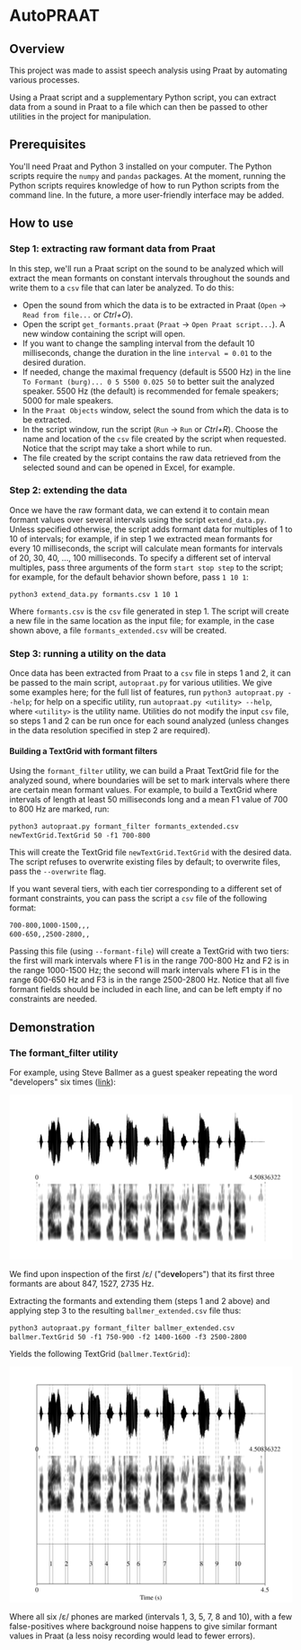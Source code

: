 # AutoPRAAT

## Overview

This project was made to assist speech analysis using Praat by automating various processes.

Using a Praat script and a supplementary Python script, you can extract data from a sound in Praat to a file which can then be passed to other utilities in the project for manipulation.

## Prerequisites

You'll need Praat and Python 3 installed on your computer. The Python scripts require the `numpy` and `pandas` packages. At the moment, running the Python scripts requires knowledge of how to run Python scripts from the command line. In the future, a more user-friendly interface may be added.

## How to use

### Step 1: extracting raw formant data from Praat

In this step, we'll run a Praat script on the sound to be analyzed which will extract the mean formants on constant intervals throughout the sounds and write them to a `csv` file that can later be analyzed. To do this:

* Open the sound from which the data is to be extracted in Praat (`Open` -> `Read from file...` or *Ctrl+O*).
* Open the script `get_formants.praat` (`Praat` -> `Open Praat script...`). A new window containing the script will open.
* If you want to change the sampling interval from the default 10 milliseconds, change the duration in the line `interval = 0.01` to the desired duration.
* If needed, change the maximal frequency (default is 5500 Hz) in the line `To Formant (burg)... 0 5 5500 0.025 50` to better suit the analyzed speaker. 5500 Hz (the default) is recommended for female speakers; 5000 for male speakers.
* In the `Praat Objects` window, select the sound from which the data is to be extracted.
* In the script window, run the script (`Run` -> `Run` or *Ctrl+R*). Choose the name and location of the `csv` file created by the script when requested. Notice that the script may take a short while to run.
* The file created by the script contains the raw data retrieved from the selected sound and can be opened in Excel, for example.

### Step 2: extending the data

Once we have the raw formant data, we can extend it to contain mean formant values over several intervals using the script `extend_data.py`. Unless specified otherwise, the script adds formant data for multiples of 1 to 10 of intervals; for example, if in step 1 we extracted mean formants for every 10 milliseconds, the script will calculate mean formants for intervals of 20, 30, 40, ..., 100 milliseconds. To specify a different set of interval multiples, pass three arguments of the form `start stop step` to the script; for example, for the default behavior shown before, pass `1 10 1`:

```
python3 extend_data.py formants.csv 1 10 1
```

Where `formants.csv` is the `csv` file generated in step 1. The script will create a new file in the same location as the input file; for example, in the case shown above, a file `formants_extended.csv` will be created.

### Step 3: running a utility on the data

Once data has been extracted from Praat to a `csv` file in steps 1 and 2, it can be passed to the main script, `autopraat.py` for various utilities. We give some examples here; for the full list of features, run `python3 autopraat.py --help`; for help on a specific utility, run `autopraat.py <utility> --help`, where `<utility>` is the utility name. Utilities do not modify the input `csv` file, so steps 1 and 2 can be run once for each sound analyzed (unless changes in the data resolution specified in step 2 are required).

#### Building a TextGrid with formant filters

Using the `formant_filter` utility, we can build a Praat TextGrid file for the analyzed sound, where boundaries will be set to mark intervals where there are certain mean formant values. For example, to build a TextGrid where intervals of length at least 50 milliseconds long and a mean F1 value of 700 to 800 Hz are marked, run:

```
python3 autopraat.py formant_filter formants_extended.csv newTextGrid.TextGrid 50 -f1 700-800
```

This will create the TextGrid file `newTextGrid.TextGrid` with the desired data. The script refuses to overwrite existing files by default; to overwrite files, pass the `--overwrite` flag.

If you want several tiers, with each tier corresponding to a different set of formant constraints, you can pass the script a `csv` file of the following format:

```
700-800,1000-1500,,,
600-650,,2500-2800,,
```

Passing this file (using `--formant-file`) will create a TextGrid with two tiers: the first will mark intervals where F1 is in the range 700-800 Hz and F2 is in the range 1000-1500 Hz; the second will mark intervals where F1 is in the range 600-650 Hz and F3 is in the range 2500-2800 Hz. Notice that all five formant fields should be included in each line, and can be left empty if no constraints are needed.

## Demonstration

### The formant_filter utility

For example, using Steve Ballmer as a guest speaker repeating the word "developers" six times ([link](https://www.youtube.com/watch?v=EMldOiiG1Ko)):

![ballmer](./demo_images/ballmer.png)

We find upon inspection of the first /ɛ/ ("de**vel**opers") that its first three formants are about 847, 1527, 2735 Hz.

Extracting the formants and extending them (steps 1 and 2 above) and applying step 3 to the resulting `ballmer_extended.csv` file thus:

```
python3 autopraat.py formant_filter ballmer_extended.csv ballmer.TextGrid 50 -f1 750-900 -f2 1400-1600 -f3 2500-2800
```

Yields the following TextGrid (`ballmer.TextGrid`):

![ballmer_w_text](./demo_images/ballmer_w_text.png)

Where all six /ɛ/ phones are marked (intervals 1, 3, 5, 7, 8 and 10), with a few false-positives where background noise happens to give similar formant values in Praat (a less noisy recording would lead to fewer errors).